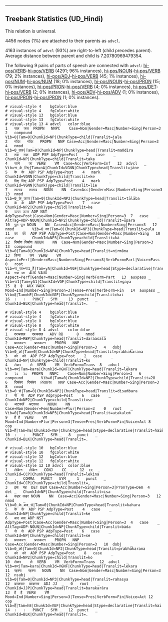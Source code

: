 

--------------------------------------------------------------------------------

## Treebank Statistics (UD_Hindi)

This relation is universal.

4456 nodes (1%) are attached to their parents as `advcl`.

4163 instances of `advcl` (93%) are right-to-left (child precedes parent).
Average distance between parent and child is 7.20780969479354.

The following 9 pairs of parts of speech are connected with `advcl`: [hi-pos/VERB]()-[hi-pos/VERB]() (4291; 96% instances), [hi-pos/NOUN]()-[hi-pos/VERB]() (79; 2% instances), [hi-pos/ADJ]()-[hi-pos/VERB]() (45; 1% instances), [hi-pos/NUM]()-[hi-pos/NUM]() (18; 0% instances), [hi-pos/NOUN]()-[hi-pos/PRON]() (15; 0% instances), [hi-pos/PRON]()-[hi-pos/VERB]() (4; 0% instances), [hi-pos/DET]()-[hi-pos/VERB]() (2; 0% instances), [hi-pos/ADV]()-[hi-pos/ADV]() (1; 0% instances), [hi-pos/PRON]()-[hi-pos/PRON]() (1; 0% instances).


~~~ conllu
# visual-style 4	bgColor:blue
# visual-style 4	fgColor:white
# visual-style 13	bgColor:blue
# visual-style 13	fgColor:white
# visual-style 13 4 advcl	color:blue
1	जल	जल	PROPN	NNPC	Case=Nom|Gender=Masc|Number=Sing|Person=3	2	compound	_	Vib=0|Tam=0|ChunkId=NP|ChunkType=child|Translit=jala
2	मंदिर	मंदिर	PROPN	NNP	Case=Acc|Gender=Masc|Number=Sing|Person=3	4	nmod	_	Vib=0_तक|Tam=0|ChunkId=NP|ChunkType=head|Translit=maṁdira
3	तक	तक	ADP	PSP	AdpType=Post	2	case	_	ChunkId=NP|ChunkType=child|Translit=taka
4	जाने	जा	VERB	VM	Case=Acc|VerbForm=Inf	13	advcl	_	Vib=ना_के_लिए|Tam=nA|ChunkId=VGNN|ChunkType=head|Translit=jāne
5	के	के	ADP	PSP	AdpType=Post	4	mark	_	ChunkId=VGNN|ChunkType=child|Translit=ke
6	लिए	लिए	ADP	PSP	AdpType=Post	4	mark	_	ChunkId=VGNN|ChunkType=child|Translit=lie
7	तालाब	तालाब	NOUN	NN	Case=Acc|Gender=Masc|Number=Sing|Person=3	13	nmod	_	Vib=0_के_ऊपर|Tam=0|ChunkId=NP2|ChunkType=head|Translit=tālāba
8	के	के	ADP	PSP	AdpType=Post	7	case	_	ChunkId=NP2|ChunkType=child|Translit=ke
9	ऊपर	ऊपर	ADP	NST	AdpType=Post|Case=Nom|Gender=Masc|Number=Sing|Person=3	7	case	_	AltTag=ADP-NOUN|ChunkId=NP2|ChunkType=child|Translit=ūpara
10	पुल	पुल	NOUN	NN	Case=Acc|Gender=Masc|Number=Sing|Person=3	12	nmod	_	Vib=0_का|Tam=0|ChunkId=NP3|ChunkType=head|Translit=pula
11	का	का	ADP	PSP	AdpType=Post|Case=Nom|Gender=Masc|Number=Sing	10	case	_	ChunkId=NP3|ChunkType=child|Translit=kā
12	निर्माण	निर्माण	NOUN	NN	Case=Nom|Gender=Masc|Number=Sing|Person=3	13	compound	_	Vib=0|Tam=0|ChunkId=NP4|ChunkType=head|Translit=nirmāṇa
13	किया	कर	VERB	VM	Aspect=Perf|Gender=Masc|Number=Sing|Person=3|VerbForm=Part|Voice=Pass	0	root	_	Vib=या_जा+या1_है|Tam=yA|ChunkId=VGF|ChunkType=head|Stype=declarative|Translit=kiyā
14	गया	जा	AUX	VAUX	Aspect=Perf|Gender=Masc|Number=Sing|VerbForm=Part	13	auxpass	_	Vib=या1|Tam=yA1|ChunkId=VGF|ChunkType=child|Translit=gayā
15	है	है	AUX	VAUX	Mood=Ind|Number=Sing|Person=3|Tense=Pres|VerbForm=Fin	14	auxpass	_	Vib=है|Tam=hE|ChunkId=VGF|ChunkType=child|Translit=hai
16	।	।	PUNCT	SYM	_	13	punct	_	ChunkId=BLK|ChunkType=head|Translit=.

~~~


~~~ conllu
# visual-style 4	bgColor:blue
# visual-style 4	fgColor:white
# visual-style 8	bgColor:blue
# visual-style 8	fgColor:white
# visual-style 8 4 advcl	color:blue
1	दरअसल	दरअसल	ADV	RB	_	8	nmod	_	ChunkId=RBP|ChunkType=head|Translit=daraasala
2	प्रभाकरन	प्रभाकरन	PROPN	NNP	Case=Acc|Gender=Masc|Number=Sing|Person=3	4	dobj	_	Vib=0_को|Tam=0|ChunkId=NP|ChunkType=head|Translit=prabhākarana
3	को	को	ADP	PSP	AdpType=Post	2	case	_	ChunkId=NP|ChunkType=child|Translit=ko
4	लेकर	ले	VERB	VM	VerbForm=Trans	8	advcl	_	Vib=कर|Tam=kara|ChunkId=VGNF|ChunkType=head|Translit=lekara
5	२८	२८	PROPN	NNPC	Case=Nom|Number=Sing|Person=3	6	compound	_	Vib=0|Tam=0|ChunkId=NP2|ChunkType=child|Translit=28
6	दिसंबर	दिसंबर	PROPN	NNP	Case=Acc|Gender=Masc|Number=Sing|Person=3	8	nmod	_	Vib=0_से|Tam=0|ChunkId=NP2|ChunkType=head|Translit=disaṁbara
7	से	से	ADP	PSP	AdpType=Post	6	case	_	ChunkId=NP2|ChunkType=child|Translit=se
8	अटकलें	अटकल	NOUN	NN	Case=Nom|Gender=Fem|Number=Plur|Person=3	0	root	_	Vib=0|Tam=0|ChunkId=NP3|ChunkType=head|Translit=aṭakaleṁ
9	हैं	है	VERB	VM	Mood=Ind|Number=Plur|Person=3|Tense=Pres|VerbForm=Fin|Voice=Act	8	cop	_	Vib=है|Tam=hE|ChunkId=VGF|ChunkType=head|Stype=declarative|Translit=haiṁ
10	।	।	PUNCT	SYM	_	8	punct	_	ChunkId=BLK|ChunkType=head|Translit=.

~~~


~~~ conllu
# visual-style 10	bgColor:blue
# visual-style 10	fgColor:white
# visual-style 12	bgColor:blue
# visual-style 12	fgColor:white
# visual-style 12 10 advcl	color:blue
1	लेकिन	लेकिन	CONJ	CC	_	12	cc	_	ChunkId=CCP|ChunkType=head|Translit=lekina
2	,	COMMA	PUNCT	SYM	_	1	punct	_	ChunkId=CCP|ChunkType=child|Translit=,
3	इस	यह	DET	DEM	Case=Acc|Number=Sing|Person=3|PronType=Dem	4	det	_	ChunkId=NP|ChunkType=child|Translit=isa
4	कहर	कहर	NOUN	NN	Case=Acc|Gender=Masc|Number=Sing|Person=3	12	nmod	_	Vib=0_के_बाद_से|Tam=0|ChunkId=NP|ChunkType=head|Translit=kahara
5	के	के	ADP	PSP	AdpType=Post	4	case	_	ChunkId=NP|ChunkType=child|Translit=ke
6	बाद	बाद	ADP	NST	AdpType=Post|Case=Acc|Gender=Masc|Number=Sing|Person=3	4	case	_	AltTag=ADP-NOUN|ChunkId=NP|ChunkType=child|Translit=bāda
7	से	से	ADP	PSP	AdpType=Post	6	case	_	ChunkId=NP|ChunkType=child|Translit=se
8	प्रभाकरन	प्रभाकरन	PROPN	NNP	Case=Acc|Gender=Masc|Number=Sing|Person=3	10	dobj	_	Vib=0_को|Tam=0|ChunkId=NP2|ChunkType=head|Translit=prabhākarana
9	को	को	ADP	PSP	AdpType=Post	8	case	_	ChunkId=NP2|ChunkType=child|Translit=ko
10	लेकर	ले	VERB	VM	VerbForm=Trans	12	advcl	_	Vib=कर|Tam=kara|ChunkId=VGNF|ChunkType=head|Translit=lekara
11	रहस्य	रहस्य	NOUN	NN	Case=Nom|Gender=Masc|Number=Sing|Person=3	12	nsubj	_	Vib=0|Tam=0|ChunkId=NP3|ChunkType=head|Translit=rahasya
12	बरकरार	बरकरार	ADJ	JJ	_	0	root	_	ChunkId=JJP|ChunkType=head|Translit=barakarāra
13	है	है	VERB	VM	Mood=Ind|Number=Sing|Person=3|Tense=Pres|VerbForm=Fin|Voice=Act	12	cop	_	Vib=है|Tam=hE|ChunkId=VGF|ChunkType=head|Stype=declarative|Translit=hai
14	।	।	PUNCT	SYM	_	12	punct	_	ChunkId=BLK|ChunkType=head|Translit=.

~~~


